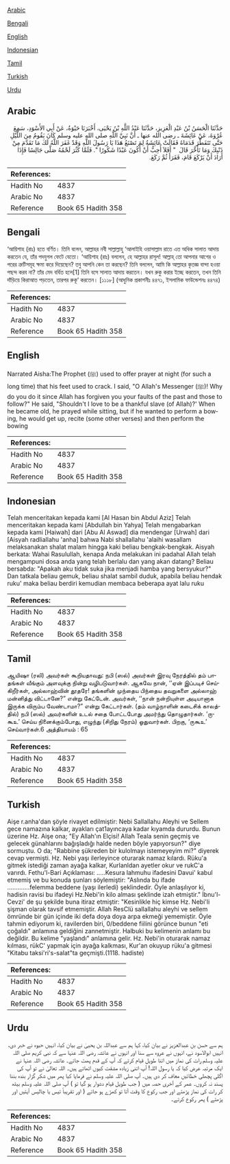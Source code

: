 [Arabic](#arabic)

[Bengali](#bengali)

[English](#english)

[Indonesian](#indonesian)

[Tamil](#tamil)

[Turkish](#turkish)

[Urdu](#urdu)

## Arabic


<div dir="rtl" lang="ar" style={{fontSize:'larger',backgroundColor:'#f8f9fa',padding:20}}>
حَدَّثَنَا الْحَسَنُ بْنُ عَبْدِ الْعَزِيزِ، حَدَّثَنَا عَبْدُ اللَّهِ بْنُ يَحْيَى، أَخْبَرَنَا حَيْوَةُ، عَنْ أَبِي الأَسْوَدِ، سَمِعَ عُرْوَةَ، عَنْ عَائِشَةَ ـ رضى الله عنها ـ أَنَّ نَبِيَّ اللَّهِ صلى الله عليه وسلم كَانَ يَقُومُ مِنَ اللَّيْلِ حَتَّى تَتَفَطَّرَ قَدَمَاهُ فَقَالَتْ عَائِشَةُ لِمَ تَصْنَعُ هَذَا يَا رَسُولَ اللَّهِ وَقَدْ غَفَرَ اللَّهُ لَكَ مَا تَقَدَّمَ مِنْ ذَنْبِكَ وَمَا تَأَخَّرَ قَالَ ‏ "‏ أَفَلاَ أُحِبُّ أَنْ أَكُونَ عَبْدًا شَكُورًا ‏"‏‏.‏ فَلَمَّا كَثُرَ لَحْمُهُ صَلَّى جَالِسًا فَإِذَا أَرَادَ أَنْ يَرْكَعَ قَامَ، فَقَرَأَ ثُمَّ رَكَعَ‏.‏
</div>
<div style={{backgroundColor:'#f8f9fa',padding:20, marginBottom: 10}}><table> <thead> <tr> <th>References:</th> <th></th> </tr> </thead> <tbody><tr><td>Hadith No</td><td>4837</td></tr><tr><td>Arabic No</td><td>4837</td></tr><tr><td>Reference</td><td>Book 65 Hadith 358</td></tr></tbody></table></div>

## Bengali


<div dir="ltr" lang="bn" style={{fontSize:'larger',backgroundColor:'#f8f9fa',padding:20}}>
‘আয়িশাহ (রাঃ) হতে বর্ণিত। তিনি বলেন, আল্লাহর নবী সাল্লাল্লাহু ‘আলাইহি ওয়াসাল্লাম রাতে এত অধিক সালাত আদায় করতেন যে, তাঁর পদযুগল ফেটে যেতো। ‘আয়িশাহ (রাঃ) বললেন, হে আল্লাহর রাসূল! আল্লাহ্ তো আপনার আগের ও পরের ত্রুটিসমূহ ক্ষমা করে দিয়েছেন? তবু আপনি কেন তা করছেন? তিনি বললেন, আমি কি আল্লাহর কৃতজ্ঞ বান্দা হওয়া পছন্দ করব না? তাঁর মেদ বর্ধিত হলে[1] তিনি বসে সালাত আদায় করতেন। যখন রুকু করার ইচ্ছে করতেন, তখন তিনি দাঁড়িয়ে কিরাআত পড়তেন, তারপর রুকূ‘ করতেন। [১১১৮] (আধুনিক প্রকাশনীঃ ৪৪৭১, ইসলামিক ফাউন্ডেশনঃ ৪৪৭৪)
</div>
<div style={{backgroundColor:'#f8f9fa',padding:20, marginBottom: 10}}><table> <thead> <tr> <th>References:</th> <th></th> </tr> </thead> <tbody><tr><td>Hadith No</td><td>4837</td></tr><tr><td>Arabic No</td><td>4837</td></tr><tr><td>Reference</td><td>Book 65 Hadith 358</td></tr></tbody></table></div>

## English


<div dir="ltr" lang="en" style={{fontSize:'larger',backgroundColor:'#f8f9fa',padding:20}}>
Narrated Aisha:The Prophet (ﷺ) used to offer prayer at night (for such a long time) that his feet used to crack. I said, "O Allah's Messenger (ﷺ)! Why do you do it since Allah has forgiven you your faults of the past and those to follow?" He said, "Shouldn't I love to be a thankful slave (of Allah)?' When he became old, he prayed while sitting, but if he wanted to perform a bowing, he would get up, recite (some other verses) and then perform the bowing
</div>
<div style={{backgroundColor:'#f8f9fa',padding:20, marginBottom: 10}}><table> <thead> <tr> <th>References:</th> <th></th> </tr> </thead> <tbody><tr><td>Hadith No</td><td>4837</td></tr><tr><td>Arabic No</td><td>4837</td></tr><tr><td>Reference</td><td>Book 65 Hadith 358</td></tr></tbody></table></div>

## Indonesian


<div dir="ltr" lang="id" style={{fontSize:'larger',backgroundColor:'#f8f9fa',padding:20}}>
Telah menceritakan kepada kami [Al Hasan bin Abdul Aziz] Telah menceritakan kepada kami [Abdullah bin Yahya] Telah mengabarkan kepada kami [Haiwah] dari [Abu Al Aswad] dia mendengar [Urwah] dari [Aisyah radliallahu 'anha] bahwa Nabi shallallahu 'alaihi wasallam melaksanakan shalat malam hingga kaki beliau bengkak-bengkak. Aisyah berkata: Wahai Rasulullah, kenapa Anda melakukan ini padahal Allah telah mengampuni dosa anda yang telah berlalu dan yang akan datang? Beliau bersabda: "Apakah aku tidak suka jika menjadi hamba yang bersyukur?" Dan tatkala beliau gemuk, beliau shalat sambil duduk, apabila beliau hendak ruku' maka beliau berdiri kemudian membaca beberapa ayat lalu ruku
</div>
<div style={{backgroundColor:'#f8f9fa',padding:20, marginBottom: 10}}><table> <thead> <tr> <th>References:</th> <th></th> </tr> </thead> <tbody><tr><td>Hadith No</td><td>4837</td></tr><tr><td>Arabic No</td><td>4837</td></tr><tr><td>Reference</td><td>Book 65 Hadith 358</td></tr></tbody></table></div>

## Tamil


<div dir="ltr" lang="ta" style={{fontSize:'larger',backgroundColor:'#f8f9fa',padding:20}}>
ஆயிஷா (ரலி) அவர்கள் கூறியதாவது: நபி (ஸல்) அவர்கள் இரவு நேரத்தில் தம் பாதங்கள் வீங்கும் அளவுக்கு நின்று வழிபடுவார்கள். ஆகவே நான், ‘‘ஏன் இப்படிச் செய்கிறீர்கள், அல்லாஹ்வின் தூதரே! தங்களின் முந்தைய பிந்தைய தவறுகளை அல்லாஹ் மன்னித்து விட்டானே?” என்று கேட்டேன். அவர்கள், ‘‘நான் நன்றியுள்ள அடியானாக இருக்க விரும்ப வேண்டாமா?” என்று கேட்டார்கள். (தம் வாழ்நாளின் கடைசிக் காலத்தில்) நபி (ஸல்) அவர்களின் உடல் சதை போட்டபோது அமர்ந்து தொழுதார்கள். ‘ருகூஉ’ செய்ய நினைக்கும்போது, எழுந்து (சிறிது நேரம்) ஓதுவார்கள். பிறகு, ‘ருகூஉ’ செய்வார்கள்.6 அத்தியாயம் : 65
</div>
<div style={{backgroundColor:'#f8f9fa',padding:20, marginBottom: 10}}><table> <thead> <tr> <th>References:</th> <th></th> </tr> </thead> <tbody><tr><td>Hadith No</td><td>4837</td></tr><tr><td>Arabic No</td><td>4837</td></tr><tr><td>Reference</td><td>Book 65 Hadith 358</td></tr></tbody></table></div>

## Turkish


<div dir="ltr" lang="tr" style={{fontSize:'larger',backgroundColor:'#f8f9fa',padding:20}}>
Aişe r.anha'dan şöyle rivayet edilmiştir: Nebi Sallallahu Aleyhi ve Sellem gece namazına kalkar, ayakları çat1ayıncaya kadar kıyamda dururdu. Bunun üzerine Hz. Aişe ona; "Ey Allah'ın Elçisi! Allah Teala senin geçmiş ve gelecek günahlarını bağışladığı halde neden böyle yapıyorsun?" diye sormuştu. O da; "Rabbine şükreden bir kulolmayı istemeyeyim mi?" diyerek cevap vermişti. Hz. Nebi yaşı ilerleyince oturarak namaz kılardı. Rüku'a gitmek istediği zaman ayağa kalkar, Kurlanldan ayetler okur ve rukC'a varırdı. Fethu'l-Bari Açıklaması: .....Kesura lahmuhu ifadesini Davui' kabul etmemiş ve bu konuda şunları söylemiştir: "Aslında bu ifade .............felemma beddene (yaşı ilerledi) şeklindedir. Öyle anlaşılıyor ki, hadisin ravisi bu ifadeyi Hz.Nebi'in kilo alması şeklinde izah etmiştir." İbnu'l-Cevzi' de şu şekilde buna itiraz etmiştir: "Kesinlikle hiç kimse Hz. Nebi'li şişman olarak tavsif etmemiştir. Allah ResClü sallallahu aleyhi ve sellem ömründe bir gün içinde iki defa doya doya arpa ekmeği yememiştir. Öyle tahmin ediyorum ki, ravilerden biri, 0/beddene fiilini görünce bunun "eti çoğaldı" anlamına geldiğini zannetmiştir. Halbuki bu kelimenin anlamı bu değildir. Bu kelime "yaşlandı" anlamına gelir. Hz. Nebi'in oturarak namaz kılması, rükC' yapmak için ayağa kalkması, Kur'an okuyup rüku'a gitmesi "Kitabu taksi'ri's-salat"ta geçmişti.(1118. hadiste)
</div>
<div style={{backgroundColor:'#f8f9fa',padding:20, marginBottom: 10}}><table> <thead> <tr> <th>References:</th> <th></th> </tr> </thead> <tbody><tr><td>Hadith No</td><td>4837</td></tr><tr><td>Arabic No</td><td>4837</td></tr><tr><td>Reference</td><td>Book 65 Hadith 358</td></tr></tbody></table></div>

## Urdu


<div dir="rtl" lang="ur" style={{fontSize:'larger',backgroundColor:'#f8f9fa',padding:20}}>
ہم سے حسن بن عبدالعزیز نے بیان کیا، کہا ہم سے عبداللہ بن یحییٰ نے بیان کیا، انہیں حیوہ نے خبر دی، انہیں ابوالاسود نے، انہوں نے عروہ سے سنا اور انہوں نے عائشہ رضی اللہ عنہا سے کہ نبی کریم صلی اللہ علیہ وسلم رات کی نماز میں اتنا طویل قیام کرتے کہ آپ کے قدم پھٹ جاتے۔ عائشہ رضی اللہ عنہا نے ایک مرتبہ عرض کیا کہ یا رسول اللہ! آپ اتنی زیادہ مشقت کیوں اٹھاتے ہیں۔ اللہ تعالیٰ نے تو آپ کی اگلی پچھلی خطائیں معاف کر دی ہیں۔ آپ صلی اللہ علیہ وسلم نے فرمایا کیا پھر میں شکر گزار بندہ بننا پسند نہ کروں۔ عمر کے آخری حصہ میں ( جب طویل قیام دشوار ہو گیا تو ) آپ صلی اللہ علیہ وسلم بیٹھ کر رات کی نماز پڑھتے اور جب رکوع کا وقت آتا تو کھڑے ہو جاتے ( اور تقریباً تیس یا چالیس آیتیں اور پڑھتے ) پھر رکوع کرتے۔
</div>
<div style={{backgroundColor:'#f8f9fa',padding:20, marginBottom: 10}}><table> <thead> <tr> <th>References:</th> <th></th> </tr> </thead> <tbody><tr><td>Hadith No</td><td>4837</td></tr><tr><td>Arabic No</td><td>4837</td></tr><tr><td>Reference</td><td>Book 65 Hadith 358</td></tr></tbody></table></div>